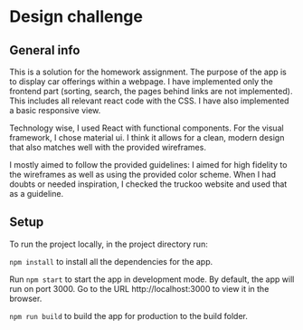 # Design challenge
## General info
This is a solution for the homework assignment. The purpose of the app is to display car offerings within a webpage. I have implemented only the frontend part (sorting, search, the pages behind links are not implemented). This includes all relevant react code with the CSS. I have also implemented a basic responsive view.

Technology wise, I used React with functional components. For the visual framework, I chose material ui. I think it allows for a clean, modern design that also matches well with the provided wireframes.

I mostly aimed to follow the provided guidelines: I aimed for high fidelity to the wireframes as well as using the provided color scheme. When I had doubts or needed inspiration, I checked the truckoo website and used that as a guideline.

## Setup

To run the project locally, in the project directory run: 

`npm install`
to install all the dependencies for the app.

Run `npm start` to start the app in development mode. 
By default, the app will run on port 3000. Go to the URL http://localhost:3000 to view it in the browser.

`npm run build` to build the app for production to the build folder.

